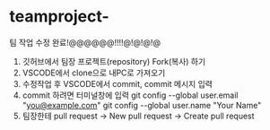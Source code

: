 # teamproject-

팀 작업 수정 완료!@@@@@@!!!!@!@!@!@

1. 깃허브에서 팀장 프로젝트(repository) Fork(복사) 하기
2. VSCODE에서 clone으로 내PC로 가져오기
3. 수정작업 후 VSCODE에서 commit, commit 메시지 입력
4. commit 하려면 터미널창에 입력  git config --global user.email "you@example.com"
  git config --global user.name "Your Name"
5. 팀장한테 pull request -> New pull request -> Create pull request